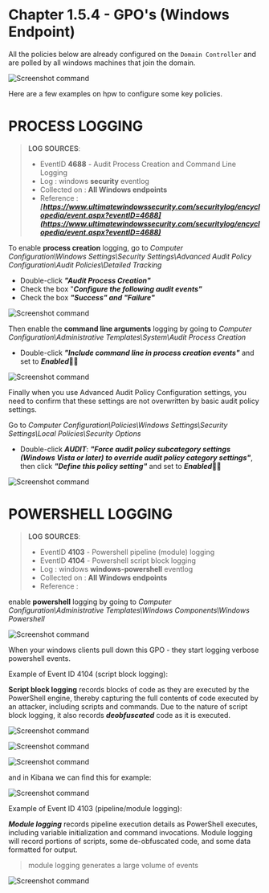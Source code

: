 #   Chapter 1.5.4 - GPO's (Windows Endpoint)

All the policies below are already configured on the `Domain Controller` and are polled by all windows machines that join the domain.  

![Screenshot command](./assets/Picture0.jpg)

Here are a few examples on hpw to configure some key policies.

PROCESS LOGGING
====


> **LOG SOURCES**:
> - EventID **4688** - Audit Process Creation and Command Line Logging
> - Log : windows **security** eventlog
> - Collected on : **All Windows endpoints**
> - Reference : ***[https://www.ultimatewindowssecurity.com/securitylog/encyclopedia/event.aspx?eventID=4688](https://www.ultimatewindowssecurity.com/securitylog/encyclopedia/event.aspx?eventID=4688)***  

To enable **process creation** logging, go to _Computer Configuration\Windows Settings\Security Settings\Advanced Audit Policy Configuration\Audit Policies\Detailed Tracking_  
 - Double-click ***"Audit Process Creation"***
 - Check the box "***Configure the following audit events"***
 - Check the box ***"Success" and "Failure"***
  
![Screenshot command](./assets/Picture1.jpg)

Then enable the **command line arguments** logging by going to _Computer Configuration\Administrative Templates\System\Audit Process Creation_ 

- Double-click ***"Include command line in process creation events"*** and set to ***Enabled***

![Screenshot command](./assets/Picture2.jpg)  

Finally when you use Advanced Audit Policy Configuration settings, you need to confirm that these settings are not overwritten by basic audit policy settings.

Go to _Computer Configuration\Policies\Windows Settings\Security Settings\Local Policies\Security Options_  
 - Double-click ***AUDIT***: ***"Force audit policy subcategory settings (Windows Vista or later) to override audit policy category settings"***, then click ***"Define this policy setting"*** and set to ***Enabled***

![Screenshot command](./assets/Picture3.jpg)

POWERSHELL LOGGING
====

> **LOG SOURCES**:
> - EventID **4103** - Powershell pipeline (module) logging
> - EventID **4104** - Powershell script block logging
> - Log : windows **windows-powershell** eventlog
> - Collected on : **All Windows endpoints**
> - Reference : 

enable **powershell** logging by going to _Computer Configuration\Administrative Templates\Windows Components\Windows Powershell_

![Screenshot command](./assets/Picture4.jpg)

When your windows clients pull down this GPO - they start logging verbose powershell events.  

Example of Event ID 4104 (script block logging):

**Script block logging** records blocks of code as they are executed by the PowerShell engine, thereby capturing the full contents of code executed by an attacker, including scripts and commands. Due to the nature of script block logging, it also records ***deobfuscated*** code as it is executed.

![Screenshot command](./assets/eventvwr4104_2.jpg)

![Screenshot command](./assets/eventvwr4104_1.jpg)

![Screenshot command](./assets/eventvwr4104_3.jpg)

and in Kibana we can find this for example:

![Screenshot command](./assets/eventvwr4104_kibana.jpg)

Example of Event ID 4103 (pipeline/module logging): 

***Module logging*** records pipeline execution details as PowerShell executes, including variable initialization and command invocations. Module logging will record portions of scripts, some de-obfuscated code, and some data formatted for output.

> module logging generates a large volume of events

![Screenshot command](./assets/eventvwr4103_1.jpg)